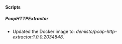 
#### Scripts

##### PcapHTTPExtractor

- Updated the Docker image to: *demisto/pcap-http-extractor:1.0.0.2034848*.
